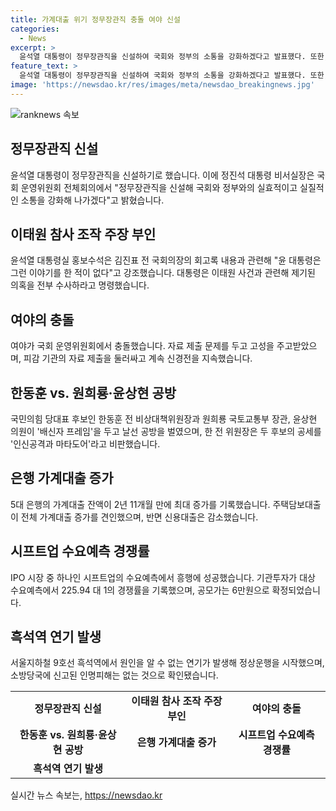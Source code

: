 ```yaml
---
title: 가계대출 위기 정무장관직 충돌 여야 신설
categories:
  - News
excerpt: >
  윤석열 대통령이 정무장관직을 신설하여 국회와 정부의 소통을 강화하겠다고 발표했다. 또한, 대통령실은 이태원 참사 조작 가능성에 대해 윤 대통령이 그런 언급을 한 적이 없다고 밝혔으며, 여야는 운영위원회에서 충돌을 빚은 가운데, 국민의힘 당대표 후보들 간의 공방이 치열해졌다. 5대 은행의 가계대출은 최대 증가를 기록하고, IPO 시장에서의 시프트업은 수요예측 경쟁률과 공모가를 통해 주목을 받았으며, 서울지하철 9호선 흑석역에서 원인불명의 연기 발생으로 운행이 정지된 사건이 있었다.
feature_text: >
  윤석열 대통령이 정무장관직을 신설하여 국회와 정부의 소통을 강화하겠다고 발표했다. 또한, 대통령실은 이태원 참사 조작 가능성에 대해 윤 대통령이 그런 언급을 한 적이 없다고 밝혔으며, 여야는 운영위원회에서 충돌을 빚은 가운데, 국민의힘 당대표 후보들 간의 공방이 치열해졌다. 5대 은행의 가계대출은 최대 증가를 기록하고, IPO 시장에서의 시프트업은 수요예측 경쟁률과 공모가를 통해 주목을 받았으며, 서울지하철 9호선 흑석역에서 원인불명의 연기 발생으로 운행이 정지된 사건이 있었다.
image: 'https://newsdao.kr/res/images/meta/newsdao_breakingnews.jpg'
---
```


<p><img src="https://newsdao.kr/res/images/meta/newsdao_breakingnews.jpg" alt="ranknews 속보" /></p>

<h2 data-ke-size="size26">정무장관직 신설</h2>

<p data-ke-size="size16">윤석열 대통령이 정무장관직을 신설하기로 했습니다. 이에 정진석 대통령 비서실장은 국회 운영위원회 전체회의에서 "정무장관직을 신설해 국회와 정부와의 실효적이고 실질적인 소통을 강화해 나가겠다"고 밝혔습니다.</p>

<h2 data-ke-size="size26">이태원 참사 조작 주장 부인</h2>

<p data-ke-size="size16">윤석열 대통령실 홍보수석은 김진표 전 국회의장의 회고록 내용과 관련해 "윤 대통령은 그런 이야기를 한 적이 없다"고 강조했습니다. 대통령은 이태원 사건과 관련해 제기된 의혹을 전부 수사하라고 명령했습니다.</p>

<h2 data-ke-size="size26">여야의 충돌</h2>

<p data-ke-size="size16">여야가 국회 운영위원회에서 충돌했습니다. 자료 제출 문제를 두고 고성을 주고받았으며, 피감 기관의 자료 제출을 둘러싸고 계속 신경전을 지속했습니다. </p>

<h2 data-ke-size="size26">한동훈 vs. 원희룡·윤상현 공방</h2>

<p data-ke-size="size16">국민의힘 당대표 후보인 한동훈 전 비상대책위원장과 원희룡 국토교통부 장관, 윤상현 의원이 '배신자 프레임'을 두고 날선 공방을 벌였으며, 한 전 위원장은 두 후보의 공세를 '인신공격과 마타도어'라고 비판했습니다.</p>

<h2 data-ke-size="size26">은행 가계대출 증가</h2>

<p data-ke-size="size16">5대 은행의 가계대출 잔액이 2년 11개월 만에 최대 증가를 기록했습니다. 주택담보대출이 전체 가계대출 증가를 견인했으며, 반면 신용대출은 감소했습니다.</p>

<h2 data-ke-size="size26">시프트업 수요예측 경쟁률</h2>

<p data-ke-size="size16">IPO 시장 중 하나인 시프트업의 수요예측에서 흥행에 성공했습니다. 기관투자가 대상 수요예측에서 225.94 대 1의 경쟁률을 기록했으며, 공모가는 6만원으로 확정되었습니다.</p>

<h2 data-ke-size="size26">흑석역 연기 발생</h2>

<p data-ke-size="size16">서울지하철 9호선 흑석역에서 원인을 알 수 없는 연기가 발생해 정상운행을 시작했으며, 소방당국에 신고된 인명피해는 없는 것으로 확인됐습니다.</p>

<table>
  <tr>
    <td style="text-align: center; height: 17px;"><b>정무장관직 신설</b></td>
    <td style="text-align: center; height: 17px;"><b>이태원 참사 조작 주장 부인</b></td>
    <td style="text-align: center; height: 17px;"><b>여야의 충돌</b></td>
  </tr>
  <tr>
    <td style="text-align: center; height: 17px;"><b>한동훈 vs. 원희룡·윤상현 공방</b></td>
    <td style="text-align: center; height: 17px;"><b>은행 가계대출 증가</b></td>
    <td style="text-align: center; height: 17px;"><b>시프트업 수요예측 경쟁률</b></td>
  </tr>
  <tr>
    <td style="text-align: center; height: 17px;"><b>흑석역 연기 발생</b></td>
  </tr>
</table>
실시간 뉴스 속보는, <a href="https://newsdao.kr" rel="dofollow">https://newsdao.kr</a>


